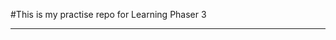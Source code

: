 #This is my practise repo for Learning Phaser 3

---------------------------------------------------

